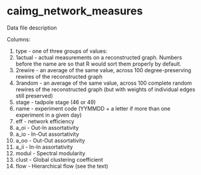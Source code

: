 # caimg_network_measures

Data file description

Columns: 

1. type - one of three groups of values:
  1. 1actual - actual measurements on a reconstructed graph. Numbers before the name are so that R would sort them properly by default.
  2. 2rewire - an average of the same value, across 100 degree-preserving rewires of the reconstructed graph
  3. 3random - an average of the same value, across 100 complete random rewires of the reconstructed graph (but with weights of individual edges still preserved)
1. stage - tadpole stage (46 or 49)
1. name - experiment code (YYMMDD + a letter if more than one experiment in a given day)
1. eff - network efficiency
1. a_oi - Out-In assortativity
1. a_io - In-Out assortativity
1. a_oo - Out-Out assortativity
1. a_ii - In-In assortativity
1. modul - Spectral modularity
1. clust - Global clustering coefficient
1. flow - Hierarchical flow (see the text)